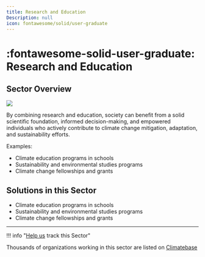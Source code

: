 ```yaml
---
title: Research and Education
Description: null
icon: fontawesome/solid/user-graduate
---
```

# :fontawesome-solid-user-graduate: Research and Education

## Sector Overview

![](/img/education.jpg)

By combining research and education, society can benefit from a solid scientific foundation, informed decision-making, and empowered individuals who actively contribute to climate change mitigation, adaptation, and sustainability efforts.

Examples:

* Climate education programs in schools
* Sustainability and environmental studies programs
* Climate change fellowships and grants

## Solutions in this Sector

* Climate education programs in schools
* Sustainability and environmental studies programs
* Climate change fellowships and grants

- - -

!!! info "[Help us](../../contribute) track this Sector"

Thousands of organizations working in this sector are listed on [Climatebase](https://climatebase.org/organizations)